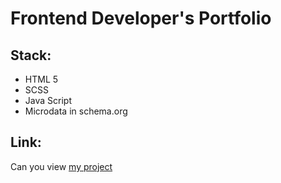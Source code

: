 # Frontend Developer's Portfolio

## Stack:
- HTML 5
- SCSS
- Java Script 
- Microdata in schema.org

## Link:
Can you view [my project](https://fedorevgenievich.github.io/SpecTransPrev/)